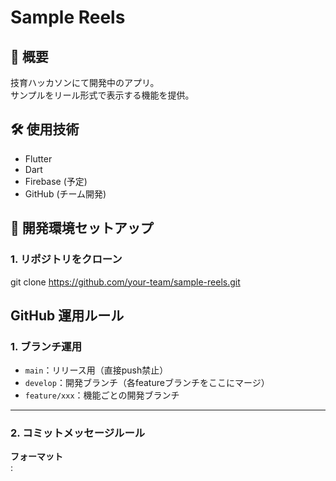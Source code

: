 # Sample Reels

## 📌 概要
技育ハッカソンにて開発中のアプリ。  
サンプルをリール形式で表示する機能を提供。

## 🛠 使用技術
- Flutter
- Dart
- Firebase (予定)
- GitHub (チーム開発)

## 🚀 開発環境セットアップ
### 1. リポジトリをクローン
git clone https://github.com/your-team/sample-reels.git

## GitHub 運用ルール
### 1. ブランチ運用
- `main`：リリース用（直接push禁止）
- `develop`：開発ブランチ（各featureブランチをここにマージ）
- `feature/xxx`：機能ごとの開発ブランチ

---

### 2. コミットメッセージルール

**フォーマット**    
<Type>: <Issue Number> <Title>  
**例**  
git commit -m "feat: 123 ログイン機能の実装をする"  
※ コメント内容は、現在形が正しいらしい。"何々した"ではなくて  
### Type（コミットの種類）一覧  

| Type       | 説明                          | 
|------------|-------------------------------| 
| `feat`     | 新機能追加                     | 
| `fix`      | バグ修正                       | 
| `update`   | 機能修正                       | 
| `remove`   | ファイル削除                   | 
| `doc`      | README等の更新                 | 
